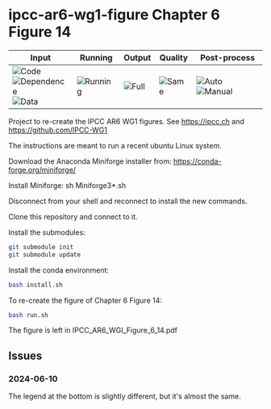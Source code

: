 # ipcc-ar6-wg1-figure Chapter 6 Figure 14

| Input | Running | Output | Quality | Post-process |
|-------|---------|--------|---------|--------------|
| ![Code](https://img.shields.io/badge/Code-Complete-green) <br> ![Dependence](https://img.shields.io/badge/Dependence-Complete-green) <br> ![Data](https://img.shields.io/badge/Data-Complete-green) | ![Running](https://img.shields.io/badge/Running-green) | ![Full](https://img.shields.io/badge/4/4-Full-green) | ![Same](https://img.shields.io/badge/4/4-Same-green) | ![Auto](https://img.shields.io/badge/Auto-orange) ![Manual](https://img.shields.io/badge/Manual-orange) |

Project to re-create the IPCC AR6 WG1 figures. See https://ipcc.ch and https://github.com/IPCC-WG1

The instructions are meant to run a recent ubuntu Linux system.

Download the Anaconda Miniforge installer from:
https://conda-forge.org/miniforge/

Install Miniforge:
sh Miniforge3*.sh

Disconnect from your shell and reconnect to install the new commands.

Clone this repository and connect to it.

Install the submodules:
```sh
git submodule init
git submodule update
```

Install the conda environment:

```sh
bash install.sh
```

To re-create the figure of Chapter 6 Figure 14:

```sh
bash run.sh
```

The figure is left in IPCC_AR6_WGI_Figure_6_14.pdf


## Issues

### 2024-06-10

The legend at the bottom is slightly different, but it's almost the same.


